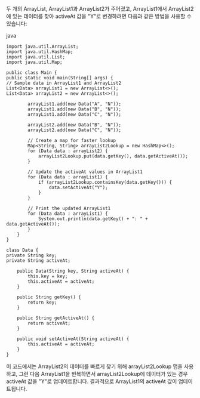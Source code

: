 두 개의 ArrayList, ArrayList1과 ArrayList2가 주어졌고, ArrayList1에서 ArrayList2에 있는 데이터를 찾아 activeAt 값을 "Y"로 변경하려면 다음과 같은 방법을 사용할 수 있습니다:

java
```
import java.util.ArrayList;
import java.util.HashMap;
import java.util.List;
import java.util.Map;

public class Main {
public static void main(String[] args) {
// Sample data in ArrayList1 and ArrayList2
List<Data> arrayList1 = new ArrayList<>();
List<Data> arrayList2 = new ArrayList<>();

        arrayList1.add(new Data("A", "N"));
        arrayList1.add(new Data("B", "N"));
        arrayList1.add(new Data("C", "N"));
        
        arrayList2.add(new Data("B", "N"));
        arrayList2.add(new Data("C", "N"));
        
        // Create a map for faster lookup
        Map<String, String> arrayList2Lookup = new HashMap<>();
        for (Data data : arrayList2) {
            arrayList2Lookup.put(data.getKey(), data.getActiveAt());
        }
        
        // Update the activeAt values in ArrayList1
        for (Data data : arrayList1) {
            if (arrayList2Lookup.containsKey(data.getKey())) {
                data.setActiveAt("Y");
            }
        }
        
        // Print the updated ArrayList1
        for (Data data : arrayList1) {
            System.out.println(data.getKey() + ": " + data.getActiveAt());
        }
    }
}

class Data {
private String key;
private String activeAt;

    public Data(String key, String activeAt) {
        this.key = key;
        this.activeAt = activeAt;
    }

    public String getKey() {
        return key;
    }

    public String getActiveAt() {
        return activeAt;
    }

    public void setActiveAt(String activeAt) {
        this.activeAt = activeAt;
    }
}
```
이 코드에서는 ArrayList2의 데이터를 빠르게 찾기 위해 arrayList2Lookup 맵을 사용하고, 그런 다음 ArrayList1을 반복하면서 arrayList2Lookup에 데이터가 있는 경우 activeAt 값을 "Y"로 업데이트합니다. 결과적으로 ArrayList1의 activeAt 값이 업데이트됩니다.